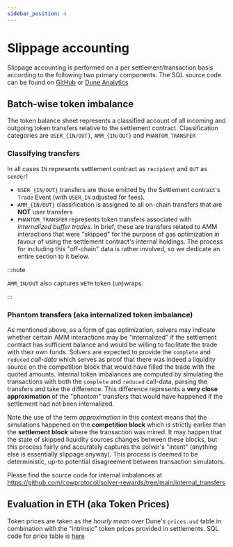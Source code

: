 ```yaml
---
sidebar_position: 4
---
```


# Slippage accounting

Slippage accounting is performed on a per settlement/transaction basis according to the following two primary components. The SQL source code can be found on [GitHub](https://github.com/cowprotocol/solver-rewards/blob/main/queries/dune_v2/period_slippage.sql) or [Dune Analytics](https://dune.com/queries/2421375)

## Batch-wise token imbalance

The token balance sheet represents a classified account of all incoming and outgoing token transfers relative to the settlement contract. Classification categories are `USER_{IN/OUT}`, `AMM_{IN/OUT}` and `PHANTOM_TRANSFER`

### Classifying transfers

In all cases `IN` represents settlement contract as `recipient` and `OUT` as `sender`!

- `USER_{IN/OUT}` transfers are those emitted by the Settlement contract's `Trade` Event (with `USER_IN` adjusted for fees).
- `AMM_{IN/OUT}` classification is assigned to all on-chain transfers that are **NOT** user transfers
- `PHANTOM_TRANSFER` represents token transfers associated with _internalized buffer trades_. In brief, these are transfers related to AMM interactions that were "skipped" for the purpose of gas optimization in favour of using the settlement contract's internal holdings. The process for including this "off-chain" data is rather involved, so we dedicate an entire section to it below.

:::note

`AMM_IN/OUT` also captures `WETH` token (un)wraps.

:::

### Phantom transfers (aka internalized token imbalance)

As mentioned above, as a form of gas optimization, solvers may indicate whether certain AMM interactions may be "internalized" if the settlement contract has sufficient balance and would be willing to facilitate the trade with their own funds. Solvers are expected to provide the `complete` and `reduced` _call-data_ which serves as proof that there was indeed a liquidity source on the competition block that would have filled the trade with the quoted amounts. Internal token imbalances are computed by simulating the transactions with both the `complete` and `reduced` call-data, parsing the transfers and take the difference. This difference represents a **very close approximation** of the "phantom" transfers that would have happened if the settlement had not been internalized.

Note the use of the term _approximation_ in this context means that the simulations happened on the **competition block** which is strictly earlier than the **settlement block** where the transaction was mined. It may happen that the state of skipped liquidity sources changes between these blocks, but this process fairly and accurately captures the solver's "intent" (anything else is essentially slippage anyway). This process is deemed to be deterministic, up-to potential disagreement between transaction simulators.

Please find the source code for internal imbalances at https://github.com/cowprotocol/solver-rewards/tree/main/internal_transfers

## Evaluation in ETH (aka Token Prices)

Token prices are taken as the _hourly mean_ over Dune's `prices.usd` table in combination with the "intrinsic" token prices provided in settlements. SQL code for price table is [here](https://github.com/cowprotocol/solver-rewards/blob/dd2cb170cf6c214b8c2edf1d82eec333d2fa35a1/queries/dune_v2/period_slippage.sql#L258-L324)